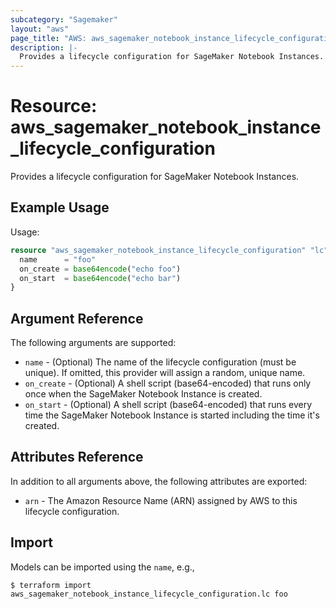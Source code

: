 ```yaml
---
subcategory: "Sagemaker"
layout: "aws"
page_title: "AWS: aws_sagemaker_notebook_instance_lifecycle_configuration"
description: |-
  Provides a lifecycle configuration for SageMaker Notebook Instances.
---
```


# Resource: aws_sagemaker_notebook_instance_lifecycle_configuration

Provides a lifecycle configuration for SageMaker Notebook Instances.

## Example Usage

Usage:

```terraform
resource "aws_sagemaker_notebook_instance_lifecycle_configuration" "lc" {
  name      = "foo"
  on_create = base64encode("echo foo")
  on_start  = base64encode("echo bar")
}
```

## Argument Reference

The following arguments are supported:

* `name` - (Optional) The name of the lifecycle configuration (must be unique). If omitted, this provider will assign a random, unique name.
* `on_create` - (Optional) A shell script (base64-encoded) that runs only once when the SageMaker Notebook Instance is created.
* `on_start` - (Optional) A shell script (base64-encoded) that runs every time the SageMaker Notebook Instance is started including the time it's created.

## Attributes Reference

In addition to all arguments above, the following attributes are exported:

* `arn` - The Amazon Resource Name (ARN) assigned by AWS to this lifecycle configuration.

## Import

Models can be imported using the `name`, e.g.,

```
$ terraform import aws_sagemaker_notebook_instance_lifecycle_configuration.lc foo
```
